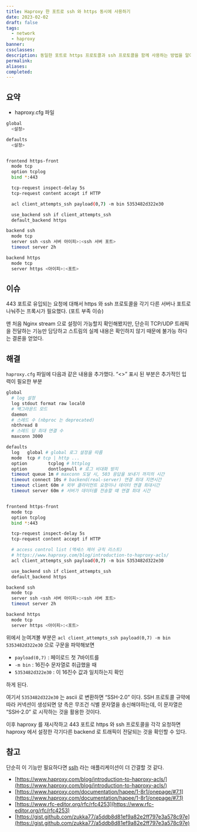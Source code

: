 ```yaml
---
title: Haproxy 한 포트로 ssh 와 https 동시에 사용하기
date: 2023-02-02
draft: false
tags:
  - network
  - haproxy
banner: 
cssclasses: 
description: 동일한 포트로 https 프로토콜과 ssh 프로토콜을 함께 사용하는 방법을 알아본다.
permalink: 
aliases: 
completed:
---
```

## 요약

- haproxy.cfg 파일

```bash
global
  <설정>

defaults
  <설정>


frontend https-front
  mode tcp
  option tcplog
  bind *:443

  tcp-request inspect-delay 5s
  tcp-request content accept if HTTP

  acl client_attempts_ssh payload(0,7) -m bin 5353482d322e30

  use_backend ssh if client_attempts_ssh
  default_backend https

backend ssh
  mode tcp
  server ssh <ssh 서버 아이피>:<ssh 서버 포트>
  timeout server 2h

backend https
  mode tcp
  server https <아이피>:<포트>
```

  

## 이슈

443 포트로 유입되는 요청에 대해서 https 와 ssh 프로토콜을 각기 다른 서버나 포트로 나눠주는 프록시가 필요했다. (포트 부족 이슈)

  

맨 처음 Nginx stream 으로 설정이 가능할지 확인해봤지만, 단순히 TCP/UDP 트래픽을 전달하는 기능만 담당하고 스트림의 실제 내용은 확인하지 않기 때문에 불가능 하다는 결론을 얻었다.

  

## 해결

`haproxy.cfg` 파일에 다음과 같은 내용을 추가했다. “<>” 표시 된 부분은 추가적인 입력이 필요한 부분

```bash
global
  # log 설정
  log stdout format raw local0
  # 백그라운드 모드
  daemon
  # 스레드 수 (nbproc 는 deprecated)
  nbthread 8
  # 스레드 당 최대 연결 수
  maxconn 3000

defaults
  log  	global # global 로그 설정을 따름
  mode 	tcp # tcp | http ...
  option       	tcplog # httplog
  option       	dontlognull # 로그 비대화 방지
  timeout queue 1m # maxconn 도달 시, 503 응답을 보내기 까지의 시간
  timeout connect 10s # backend(real-server) 연결 최대 지연시간
  timeout client 60m # 외부 클라이언트 요청이나 데이터 연결 최대시간
  timeout server 60m # 서버가 데이터를 전송할 떄 연결 최대 시간


frontend https-front
  mode tcp
  option tcplog
  bind *:443

  tcp-request inspect-delay 5s
  tcp-request content accept if HTTP

  # access control list (액세스 제어 규칙 리스트)
  # https://www.haproxy.com/blog/introduction-to-haproxy-acls/
  acl client_attempts_ssh payload(0,7) -m bin 5353482d322e30

  use_backend ssh if client_attempts_ssh
  default_backend https

backend ssh
  mode tcp
  server ssh <ssh 서버 아이피>:<ssh 서버 포트>
  timeout server 2h

backend https
  mode tcp
  server https <아이피>:<포트>
```

  

위에서 눈여겨볼 부분은 `acl client_attempts_ssh payload(0,7) -m bin 5353482d322e30` 으로 구문을 파악해보면

- `payload(0,7)` : 페이로드 첫 7바이트를
- `-m bin` : 16진수 문자열로 취급했을 때
- `5353482d322e30` : 이 16진수 값과 일치하는지 확인

하게 된다.

여기서 `5353482d322e30` 는 ascii 로 변환하면 “SSH-2.0” 이다. SSH 프로토콜 규약에 따라 커넥션이 생성되면 양 측은 무조건 식별 문자열을 송신해야하는데, 이 문자열은 “SSH-2.0” 로 시작하는 것을 활용한 것이다.

  

이후 haproxy 를 재시작하고 443 포트로 https 와 ssh 프로토콜을 각각 요청하면 haproxy 에서 설정한 각기다른 backend 로 트래픽이 전달되는 것을 확인할 수 있다.

  

## 참고

단순히 이 기능만 필요하다면 [sslh](https://github.com/yrutschle/sslh) 라는 애플리케이션이 더 간결할 것 같다.

  

- [https://www.haproxy.com/blog/introduction-to-haproxy-acls/](https://www.haproxy.com/blog/introduction-to-haproxy-acls/)
- [https://www.haproxy.com/documentation/hapee/1-8r1/onepage/#7.1](https://www.haproxy.com/documentation/hapee/1-8r1/onepage/#7.1)
- [https://www.rfc-editor.org/rfc/rfc4253](https://www.rfc-editor.org/rfc/rfc4253)
- [https://gist.github.com/zukka77/a5ddb8d81ef9a82e2ff797e3a578c97e](https://gist.github.com/zukka77/a5ddb8d81ef9a82e2ff797e3a578c97e)
